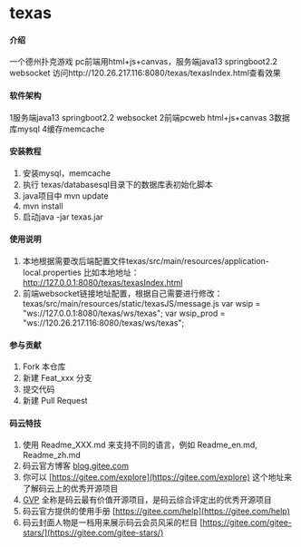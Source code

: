 # texas

#### 介绍
一个德州扑克游戏
pc前端用html+js+canvas，服务端java13 springboot2.2 websocket
访问http://120.26.217.116:8080/texas/texasIndex.html查看效果

#### 软件架构
1服务端java13 springboot2.2 websocket
2前端pcweb html+js+canvas
3数据库mysql
4缓存memcache


#### 安装教程
1. 安装mysql，memcache
2. 执行 texas/databasesql目录下的数据库表初始化脚本
3.  java项目中 mvn update
4.  mvn install
5.  启动java -jar texas.jar

#### 使用说明

1.  本地根据需要改后端配置文件texas/src/main/resources/application-local.properties
    比如本地地址：http://127.0.0.1:8080/texas/texasIndex.html
2.  前端websocket链接地址配置，根据自己需要进行修改：
texas/src/main/resources/static/texasJS/message.js
var wsip = "ws://127.0.0.1:8080/texas/ws/texas";
var wsip_prod = "ws://120.26.217.116:8080/texas/ws/texas";

#### 参与贡献

1.  Fork 本仓库
2.  新建 Feat_xxx 分支
3.  提交代码
4.  新建 Pull Request


#### 码云特技

1.  使用 Readme\_XXX.md 来支持不同的语言，例如 Readme\_en.md, Readme\_zh.md
2.  码云官方博客 [blog.gitee.com](https://blog.gitee.com)
3.  你可以 [https://gitee.com/explore](https://gitee.com/explore) 这个地址来了解码云上的优秀开源项目
4.  [GVP](https://gitee.com/gvp) 全称是码云最有价值开源项目，是码云综合评定出的优秀开源项目
5.  码云官方提供的使用手册 [https://gitee.com/help](https://gitee.com/help)
6.  码云封面人物是一档用来展示码云会员风采的栏目 [https://gitee.com/gitee-stars/](https://gitee.com/gitee-stars/)
